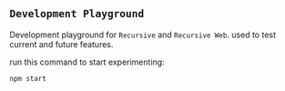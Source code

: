 ## `Development Playground`

Development playground for `Recursive` and `Recursive Web`.
used to test current and future features.

run this command to start experimenting:

```
npm start
```
